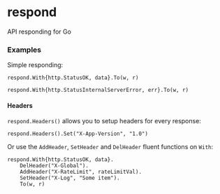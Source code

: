 # respond
API responding for Go

### Examples

Simple responding:

```
respond.With{http.StatusOK, data}.To(w, r)
```

```
respond.With{http.StatusInternalServerError, err}.To(w, r)
```

#### Headers

`respond.Headers()` allows you to setup headers for every response:

```
respond.Headers().Set("X-App-Version", "1.0")
```

Or use the `AddHeader`, `SetHeader` and `DelHeader` fluent functions on `With`:

```
respond.With{http.StatusOK, data}.
	DelHeader("X-Global").
	AddHeader("X-RateLimit", rateLimitVal).
	SetHeader("X-Log", "Some item").
	To(w, r)
```
